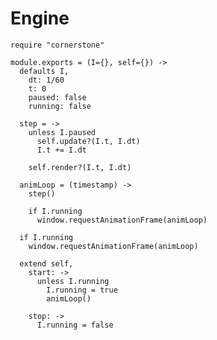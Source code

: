 Engine
======
 
    require "cornerstone"

    module.exports = (I={}, self={}) ->
      defaults I,
        dt: 1/60
        t: 0
        paused: false
        running: false

      step = ->
        unless I.paused
          self.update?(I.t, I.dt)
          I.t += I.dt

        self.render?(I.t, I.dt)

      animLoop = (timestamp) ->
        step()

        if I.running
          window.requestAnimationFrame(animLoop)

      if I.running
        window.requestAnimationFrame(animLoop)

      extend self,
        start: ->
          unless I.running
            I.running = true
            animLoop()

        stop: ->
          I.running = false
